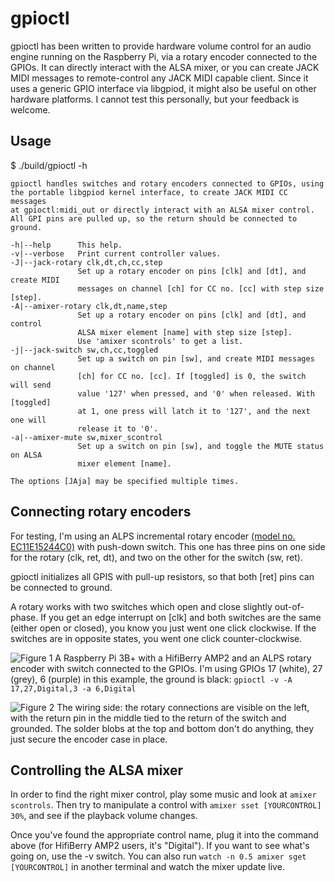 # gpioctl

gpioctl has been written to provide hardware volume control for an audio
engine running on the Raspberry Pi, via a rotary encoder connected to the
GPIOs. It can directly interact with the ALSA mixer, or you can create JACK
MIDI messages to remote-control any JACK MIDI capable client.
Since it uses a generic GPIO interface via libgpiod, it might also be useful on
other hardware platforms. I cannot test this personally, but your feedback
is welcome. 

## Usage

$ ./build/gpioctl -h
```
gpioctl handles switches and rotary encoders connected to GPIOs, using
the portable libgpiod kernel interface, to create JACK MIDI CC messages
at gpioctl:midi_out or directly interact with an ALSA mixer control.
All GPI pins are pulled up, so the return should be connected to ground.

-h|--help      This help.
-v|--verbose   Print current controller values.
-J|--jack-rotary clk,dt,ch,cc,step
               Set up a rotary encoder on pins [clk] and [dt], and create MIDI
               messages on channel [ch] for CC no. [cc] with step size [step].
-A|--amixer-rotary clk,dt,name,step
               Set up a rotary encoder on pins [clk] and [dt], and control
               ALSA mixer element [name] with step size [step].
               Use 'amixer scontrols' to get a list.
-j|--jack-switch sw,ch,cc,toggled
               Set up a switch on pin [sw], and create MIDI messages on channel
               [ch] for CC no. [cc]. If [toggled] is 0, the switch will send
               value '127' when pressed, and '0' when released. With [toggled]
               at 1, one press will latch it to '127', and the next one will
               release it to '0'.
-a|--amixer-mute sw,mixer_scontrol
               Set up a switch on pin [sw], and toggle the MUTE status on ALSA
               mixer element [name].

The options [JAja] may be specified multiple times.
```

## Connecting rotary encoders

For testing, I'm using an ALPS incremental rotary encoder [(model no. 
EC11E15244C0)](https://nl.farnell.com/webapp/wcs/stores/servlet/ProductDisplay?urlRequestType=Base&catalogId=10001&langId=31&storeId=10168&partNumber=1520806)
with push-down switch. This one has three pins on one side for the rotary
(clk, ret, dt), and two on the other for the switch (sw, ret).

gpioctl initializes all GPIS with pull-up resistors, so that both [ret] pins
can be connected to ground.

A rotary works with two switches which open and close slightly out-of-phase.
If you get an edge interrupt on [clk] and both switches are the same (either
open or closed), you know you just went one click clockwise.
If the switches are in opposite states, you went one click
counter-clockwise.

![Figure 1](doc/RaspberryPi3B+_HifiBerryAMP2_ALPSRotaryEnc.jpg "A Raspberry Pi 3B+ and
HifiBerry AMP2 with an ALPS rotary encoder as Master Volume")
A Raspberry Pi 3B+ with a HifiBerry AMP2 and an ALPS rotary encoder with
switch connected to the GPIOs. I'm using GPIOs 17 (white), 27 (grey), 6
(purple) in this example, the ground is black:
```gpioctl -v -A 17,27,Digital,3 -a 6,Digital```

![Figure 2](doc/Wiring.jpg "The rotary is on the left, with the ground pin
in the middle tied to the return of the switch on the right.")
The wiring side: the rotary connections are visible on the left, with the
return pin in the middle tied to the return of the switch and grounded.
The solder blobs at the top and bottom don't do anything, they just secure
the encoder case in place.

## Controlling the ALSA mixer

In order to find the right mixer control, play some music and look at 
```amixer scontrols```. Then try to manipulate a control with ```amixer sset
[YOURCONTROL] 30%```, and see if the playback volume changes.

Once you've found the appropriate control name, plug it into the command
above (for HifiBerry AMP2 users, it's "Digital").
If you want to see what's going on, use the -v switch.
You can also run ```watch -n 0.5 amixer sget [YOURCONTROL]``` in another
terminal and watch the mixer update live.
